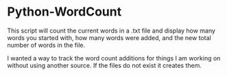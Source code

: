 # Python-WordCount
This script will count the current words in a .txt file and display how many words you started with, how many words were added, and the new total number of words in the file.

I wanted a way to track the word count additions for things I am working on without using another source. If the files do not exist it creates them.

